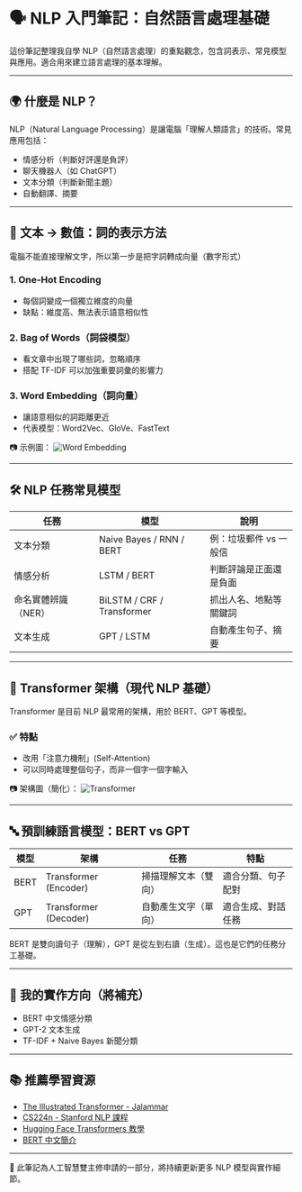 
# 🗣️ NLP 入門筆記：自然語言處理基礎

這份筆記整理我自學 NLP（自然語言處理）的重點觀念，包含詞表示、常見模型與應用。適合用來建立語言處理的基本理解。

---

## 🌍 什麼是 NLP？

NLP（Natural Language Processing）是讓電腦「理解人類語言」的技術。常見應用包括：

- 情感分析（判斷好評還是負評）
- 聊天機器人（如 ChatGPT）
- 文本分類（判斷新聞主題）
- 自動翻譯、摘要

---

## 🧱 文本 → 數值：詞的表示方法

電腦不能直接理解文字，所以第一步是把字詞轉成向量（數字形式）

### 1. One-Hot Encoding
- 每個詞變成一個獨立維度的向量
- 缺點：維度高、無法表示語意相似性

### 2. Bag of Words（詞袋模型）
- 看文章中出現了哪些詞，忽略順序
- 搭配 TF-IDF 可以加強重要詞彙的影響力

### 3. Word Embedding（詞向量）
- 讓語意相似的詞距離更近
- 代表模型：Word2Vec、GloVe、FastText

📷 示例圖：
![Word Embedding](https://jalammar.github.io/images/word2vec/word2vec-negative-sampling.png)

---

## 🛠️ NLP 任務常見模型

| 任務 | 模型 | 說明 |
|------|------|------|
| 文本分類 | Naive Bayes / RNN / BERT | 例：垃圾郵件 vs 一般信 |
| 情感分析 | LSTM / BERT | 判斷評論是正面還是負面 |
| 命名實體辨識（NER） | BiLSTM / CRF / Transformer | 抓出人名、地點等關鍵詞 |
| 文本生成 | GPT / LSTM | 自動產生句子、摘要 |

---

## 🧠 Transformer 架構（現代 NLP 基礎）

Transformer 是目前 NLP 最常用的架構，用於 BERT、GPT 等模型。

### ✅ 特點
- 改用「注意力機制」(Self-Attention)
- 可以同時處理整個句子，而非一個字一個字輸入

📷 架構圖（簡化）：
![Transformer]([https://jalammar.github.io/images/t/transformer_diagram.png](https://www.google.com/url?sa=i&url=https%3A%2F%2Fyololab.net%2F2023%2F07%2F31%2Ftransformer%2F&psig=AOvVaw0L7mvgDtWO9maNPQnUAJQB&ust=1746601925118000&source=images&cd=vfe&opi=89978449&ved=0CBQQjRxqFwoTCICLpqyljo0DFQAAAAAdAAAAABAJ))

---

## 🔤 預訓練語言模型：BERT vs GPT

| 模型 | 架構 | 任務 | 特點 |
|------|------|------|------|
| BERT | Transformer (Encoder) | 掃描理解文本（雙向） | 適合分類、句子配對 |
| GPT | Transformer (Decoder) | 自動產生文字（單向） | 適合生成、對話任務 |

BERT 是雙向讀句子（理解），GPT 是從左到右讀（生成）。這也是它們的任務分工基礎。

---

## 🧪 我的實作方向（將補充）

- BERT 中文情感分類
- GPT-2 文本生成
- TF-IDF + Naive Bayes 新聞分類

---

## 📚 推薦學習資源

- [The Illustrated Transformer - Jalammar](https://jalammar.github.io/illustrated-transformer/)
- [CS224n - Stanford NLP 課程](https://web.stanford.edu/class/cs224n/)
- [Hugging Face Transformers 教學](https://huggingface.co/transformers/)
- [BERT 中文簡介](https://zhuanlan.zhihu.com/p/43284939)

---

📌 此筆記為人工智慧雙主修申請的一部分，將持續更新更多 NLP 模型與實作細節。
